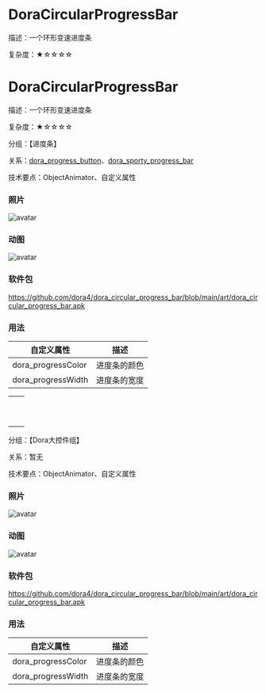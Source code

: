 # DoraCircularProgressBar

描述：一个环形变速进度条

复杂度：★☆☆☆☆
# DoraCircularProgressBar

描述：一个环形变速进度条

复杂度：★☆☆☆☆

分组：【进度条】

关系：[dora_progress_button](https://github.com/dora4/dora_progress_button)、[dora_sporty_progress_bar](https://github.com/dora4/dora_sporty_progress_bar)

技术要点：ObjectAnimator、自定义属性

### 照片

![avatar](https://github.com/dora4/dora_circular_progress_bar/blob/main/art/dora_circular_progress_bar.jpg)

### 动图

![avatar](https://github.com/dora4/dora_circular_progress_bar/blob/main/art/dora_circular_progress_bar.gif)

### 软件包

https://github.com/dora4/dora_circular_progress_bar/blob/main/art/dora_circular_progress_bar.apk

### 用法

| 自定义属性         | 描述         |
| ------------------ | ------------ |
| dora_progressColor | 进度条的颜色 |
| dora_progressWidth | 进度条的宽度 |

|      |      |
| ---- | ---- |
|      |      |
|      |      |
|      |      |
|      |      |
|      |      |
|      |      |
|      |      |
|      |      |
|      |      |
|      |      |
分组：【Dora大控件组】

关系：暂无

技术要点：ObjectAnimator、自定义属性

### 照片

![avatar](https://github.com/dora4/dora_circular_progress_bar/blob/main/art/dora_circular_progress_bar.jpg)

### 动图

![avatar](https://github.com/dora4/dora_circular_progress_bar/blob/main/art/dora_circular_progress_bar.gif)

### 软件包

https://github.com/dora4/dora_circular_progress_bar/blob/main/art/dora_circular_progress_bar.apk

### 用法

| 自定义属性         | 描述         |
| ------------------ | ------------ |
| dora_progressColor | 进度条的颜色 |
| dora_progressWidth | 进度条的宽度 |
